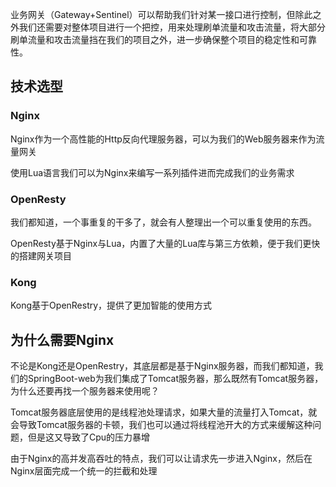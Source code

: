 
业务网关（Gateway+Sentinel）可以帮助我们针对某一接口进行控制，但除此之外我们还需要对整体项目进行一个把控，用来处理刷单流量和攻击流量，将大部分刷单流量和攻击流量挡在我们的项目之外，进一步确保整个项目的稳定性和可靠性。

## 技术选型

### Nginx

Nginx作为一个高性能的Http反向代理服务器，可以为我们的Web服务器来作为流量网关

使用Lua语言我们可以为Nginx来编写一系列插件进而完成我们的业务需求

### OpenResty

我们都知道，一个事重复的干多了，就会有人整理出一个可以重复使用的东西。

OpenResty基于Nginx与Lua，内置了大量的Lua库与第三方依赖，便于我们更快的搭建网关项目

### Kong

Kong基于OpenRestry，提供了更加智能的使用方式

## 为什么需要Nginx

不论是Kong还是OpenRestry，其底层都是基于Nginx服务器，而我们都知道，我们的SpringBoot-web为我们集成了Tomcat服务器，那么既然有Tomcat服务器，为什么还要再找一个服务器来使用呢？

Tomcat服务器底层使用的是线程池处理请求，如果大量的流量打入Tomcat，就会导致Tomcat服务器的卡顿，我们也可以通过将线程池开大的方式来缓解这种问题，但是这又导致了Cpu的压力暴增

由于Nginx的高并发高吞吐的特点，我们可以让请求先一步进入Nginx，然后在Nginx层面完成一个统一的拦截和处理

